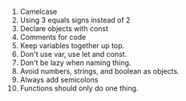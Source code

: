 1) Camelcase
2) Using 3 equals signs instead of 2
3) Declare objects with const
4) Comments for code
5) Keep variables together up top.
6) Don't use var, use let and const.
7) Don't be lazy when naming thing. 
8) Avoid numbers, strings, and boolean as objects.
9) Always add semicolons 
10) Functions should only do one thing. 

